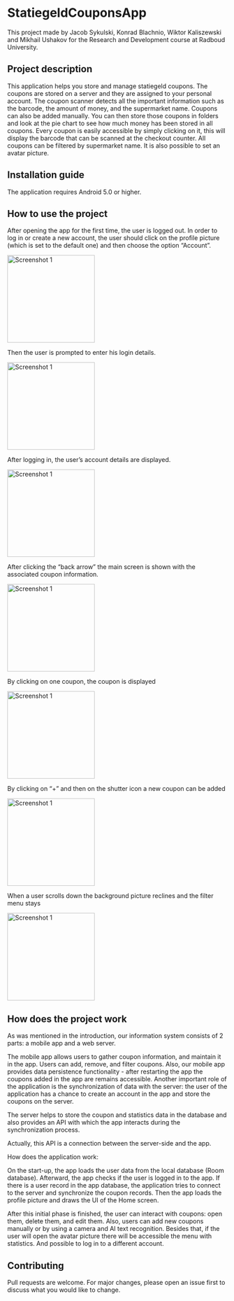 # StatiegeldCouponsApp

This project made by Jacob Sykulski, Konrad Blachnio, Wiktor Kaliszewski and Mikhail Ushakov for the Research and Development course at Radboud University.

## Project description

This application helps you store and manage statiegeld coupons. 
The coupons are stored on a server and they are assigned to your personal account. 
The coupon scanner detects all the important information such as the barcode, the amount of money, and the supermarket name. 
Coupons can also be added manually. You can then store those coupons in folders and look at the pie chart to see how much money has been stored in all coupons. 
Every coupon is easily accessible by simply clicking on it, this will display the barcode that can be scanned at the checkout counter. 
All coupons can be filtered by supermarket name. It is also possible to set an avatar picture.    

## Installation guide

The application requires Android 5.0 or higher.

## How to use the project

After opening the app for the first time, the user is logged out. 
In order to log in or create a new account, the user should click on the profile picture (which is set to the default one) and then choose the option “Account”. 

<img src="/img/img1.png" alt="Screenshot 1" width=200>

Then the user is prompted to enter his login details. 

<img src="/img/img2.png" alt="Screenshot 1" width=200>

After logging in, the user’s account details are displayed. 

<img src="/img/img3.png" alt="Screenshot 1" width=200>

After clicking the “back arrow” the main screen is shown with the associated coupon information.

<img src="/img/img4.png" alt="Screenshot 1" width=200>

By clicking on one coupon, the coupon is displayed

<img src="/img/img5.png" alt="Screenshot 1" width=200>

By clicking on “+” and then on the shutter icon a new coupon can be added

<img src="/img/img6.png" alt="Screenshot 1" width=200>

When a user scrolls down the background picture reclines and the filter menu stays 

<img src="/img/img7.jpg" alt="Screenshot 1" width=200>

## How does the project work

As was mentioned in the introduction, our information system consists of 2 parts: 
a mobile app and a web server. 

The mobile app allows users to gather coupon information, and maintain it in the app. Users can add, remove, and filter coupons. Also, our mobile app provides data persistence functionality - after restarting the app the coupons added in the app are remains accessible. Another important role of the application is the synchronization of data with the server: the user of the application has a chance to create an account in the app and store the coupons on the server.

The server helps to store the coupon and statistics data in the database and also provides an API with which the app interacts during the synchronization process.

Actually, this API is a connection between the server-side and the app.

How does the application work:

On the start-up, the app loads the user data from the local database (Room database).
Afterward, the app checks if the user is logged in to the app.
If there is a user record in the app database, the application tries to connect to the server and synchronize the coupon records.
Then the app loads the profile picture and draws the UI of the Home screen.

After this initial phase is finished, the user can interact with coupons: open them, delete them, and edit them. Also, users can add new coupons manually or by using a camera and AI text recognition. Besides that, if the user will open the avatar picture there will be accessible the menu with statistics. And possible to log in to a different account.

## Contributing

Pull requests are welcome. For major changes, please open an issue first
to discuss what you would like to change.
